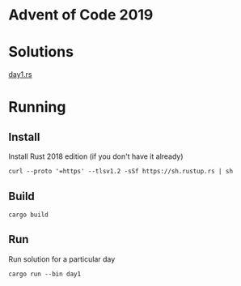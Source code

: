 # Advent of Code 2019

# Solutions

[day1.rs](src/day1.rs)

# Running

## Install

Install Rust 2018 edition (if you don't have it already)

```
curl --proto '=https' --tlsv1.2 -sSf https://sh.rustup.rs | sh
```

## Build

```
cargo build
```

## Run

Run solution for a particular day
```
cargo run --bin day1
```
